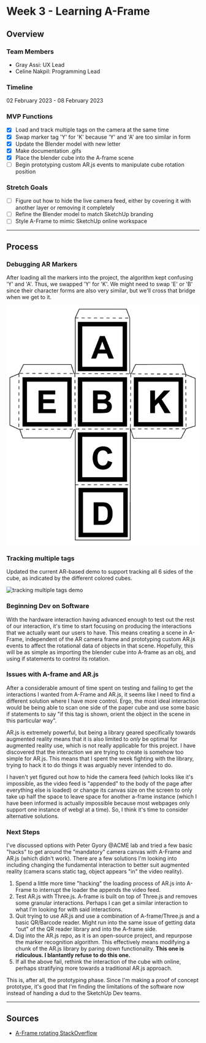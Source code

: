 # Week 3 - Learning A-Frame

## Overview

### Team Members

- Gray Assi: UX Lead
- Celine Nakpil: Programming Lead

### Timeline

02 February 2023 - 08 February 2023

### MVP Functions

- [x] Load and track multiple tags on the camera at the same time
- [x] Swap marker tag 'Y' for 'K' because 'Y' and 'A' are too similar in form
- [x] Update the Blender model with new letter
- [x] Make documentation .gifs
- [x] Place the blender cube into the A-frame scene
- [ ] Begin prototyping custom AR.js events to manipulate cube rotation position

### Stretch Goals

- [ ] Figure out how to hide the live camera feed, either by covering it with another layer or removing it completely
- [ ] Refine the Blender model to match SketchUp branding
- [ ] Style A-Frame to mimic SketchUp online workspace

---

## Process

### Debugging AR Markers

After loading all the markers into the project, the algorithm kept confusing 'Y' and 'A'. Thus, we swapped 'Y' for 'K'. We might need to swap 'E' or 'B' since their character forms are also very similar, but we'll cross that bridge when we get to it.

![Updated cube template with 'K'](img/updated-cube-template.png)

### Tracking multiple tags

Updated the current AR-based demo to support tracking all 6 sides of the cube, as indicated by the different colored cubes.

![tracking multiple tags demo](img/current-demo.gif)

### Beginning Dev on Software

With the hardware interaction having advanced enough to test out the rest of our interaction, it's time to start focusing on producing the interactions that we actually want our users to have. This means creating a scene in A-Frame, independent of the AR camera frame and prototyping custom AR.js events to affect the rotational data of objects in that scene. Hopefully, this will be as simple as importing the blender cube into A-frame as an obj, and using if statements to control its rotation.

### Issues with A-frame and AR.js

After a considerable amount of time spent on testing and failing to get the interactions I wanted from A-Frame and AR.js, it seems like I need to find a different solution where I have more control. Ergo, the most ideal interaction would be being able to scan one side of the paper cube and use some basic if statements to say "if this tag is shown, orient the object in the scene in this particular way".

AR.js is extremely powerful, but being a library geared specifically towards augmented reality means that it is also limited to *only* be optimal for augmented reality use, which is not really applicable for this project. I have discovered that the interaction we are trying to create is somehow too simple for AR.js. This means that I spent the week fighting with the library, trying to hack it to do things it was arguably never intended to do.

I haven't yet figured out how to hide the camera feed (which looks like it's impossible, as the video feed is "appended" to the body of the page after everything else is loaded) or change its canvas size on the screen to only take up half the space to leave space for another a-frame instance (which I have been informed is actually impossible because most webpages only support one instance of webgl at a time). So, I think it's time to consider alternative solutions.

### Next Steps

I've discussed options with Peter Gyory @ACME lab and tried a few basic "hacks" to get around the "mandatory" camera canvas with A-Frame and AR.js (which didn't work). There are a few solutions I'm looking into including changing the fundamental interaction to better suit augmented reality (camera scans static tag, object appears "in" the video reality).

1. Spend a little more time "hacking" the loading process of AR.js into A-Frame to interrupt the loader the appends the video feed.
2. Test AR.js with Three.js. A-frame is built on top of Three.js and removes some granular interactions. Perhaps I can get a similar interaction to what I'm looking for with said interactions.
3. Quit trying to use AR.js and use a combination of A-frame/Three.js and a basic QR/Barcode reader. Might run into the same issue of getting data "out" of the QR reader library and into the A-frame side.
4. Dig into the AR.js repo, as it is an open-source project, and repurpose the marker recognition algorithm. This effectively means modifying a chunk of the AR.js library by paring down functionality. **This one is ridiculous. I blantantly refuse to do this one.**
5. If all the above fail, rethink the interaction of the cube with online, perhaps stratifying more towards a traditional AR.js approach.

This is, after all, the prototyping phase. Since I'm making a proof of concept prototype, it's good that I'm finding the limitations of the software now instead of handing a dud to the SketchUp Dev teams.

---

## Sources

- [A-Frame rotating StackOverflow](https://stackoverflow.com/questions/57757101/how-to-make-spinning-rotate-an-entity-in-a-frame)
